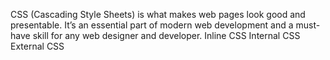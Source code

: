 CSS (Cascading Style Sheets) is what makes web pages look good and presentable. It’s an essential part of modern web development and a must-have skill for any web designer and developer.
Inline CSS
Internal CSS
External CSS
